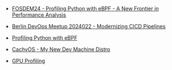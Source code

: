 <!-- NOTE-LIST:START -->
 - [FOSDEM24 - Profiling Python with eBPF - A New Frontier in Performance Analysis](https://kakkoyun.me/notes/presentations/FOSDEM24+-+Profiling+Python+with+eBPF+-+A+New+Frontier+in+Performance+Analysis)

 - [Berlin DevOps Meetup 2024022 - Modernizing CICD Pipelines](https://kakkoyun.me/notes/presentations/Berlin+DevOps+Meetup+2024022+-+Modernizing+CICD+Pipelines)

 - [Profiling Python with eBPF](https://kakkoyun.me/notes/presentations/Profiling+Python+with+eBPF)

 - [CachyOS - My New Dev Machine Distro](https://kakkoyun.me/notes/ramblings/CachyOS+-+My+New+Dev+Machine+Distro)

 - [GPU Profiling](https://kakkoyun.me/notes/learning/GPU+Profiling)
<!-- NOTE-LIST:END -->